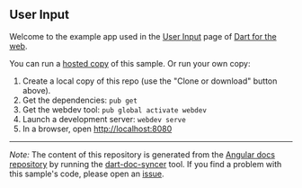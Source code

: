 ## User Input

Welcome to the example app used in the
[User Input](https://webdev.dartlang.org/angular/guide/user-input) page
of [Dart for the web](https://webdev.dartlang.org).

You can run a [hosted copy](https://webdev.dartlang.org/examples/user-input) of this
sample. Or run your own copy:

1. Create a local copy of this repo (use the "Clone or download" button above).
2. Get the dependencies: `pub get`
3. Get the webdev tool: `pub global activate webdev`
4. Launch a development server: `webdev serve`
5. In a browser, open [http://localhost:8080](http://localhost:8080)

---

*Note:* The content of this repository is generated from the
[Angular docs repository][docs repo] by running the
[dart-doc-syncer](//github.com/dart-lang/dart-doc-syncer) tool.
If you find a problem with this sample's code, please open an [issue][].

[docs repo]: //github.com/dart-lang/site-webdev/tree/master/examples/ng/doc/user-input
[issue]: //github.com/dart-lang/site-webdev/issues/new?title=[master]%20examples/ng/doc/user-input
